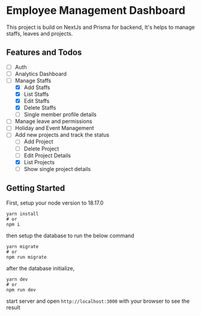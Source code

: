 # Employee Management Dashboard

This project is build on NextJs and Prisma for backend, It's helps to manage staffs, leaves and projects.

## Features and Todos

- [ ] Auth
- [ ] Analytics Dashboard
- [ ] Manage Staffs
  - [x] Add Staffs
  - [x] List Staffs
  - [x] Edit Staffs
  - [x] Delete Staffs
  - [ ] Single member profile details
- [ ] Manage leave and permissions
- [ ] Holiday and Event Management
- [ ] Add new projects and track the status
  - [ ] Add Project
  - [ ] Delete Project
  - [ ] Edit Project Details
  - [x] List Projects
  - [ ] Show single project details

## Getting Started

First, setup your node version to 18.17.0

```
yarn install
# or
npm i
```

then setup the database to run the below command

```
yarn migrate
# or
npm run migrate
```

after the database initialize,

```
yarn dev
# or
npm run dev
```

start server and open `http://localhost:3000` with your browser to see the result
